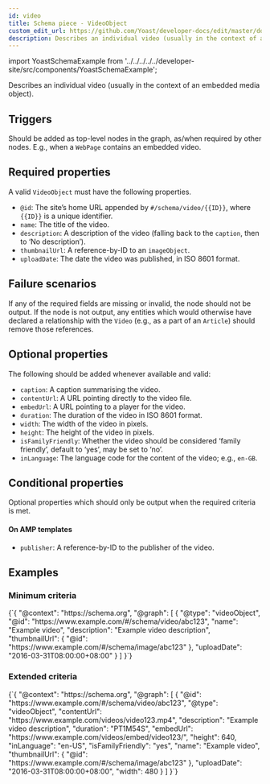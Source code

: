 ```yaml
---
id: video
title: Schema piece - VideoObject
custom_edit_url: https://github.com/Yoast/developer-docs/edit/master/docs/features/schema/pieces/video.md
description: Describes an individual video (usually in the context of an embedded media object).
---
```

import YoastSchemaExample from '../../../../../developer-site/src/components/YoastSchemaExample';

Describes an individual video (usually in the context of an embedded media object).

## Triggers
Should be added as top-level nodes in the graph, as/when required by other nodes. E.g., when a `WebPage` contains an embedded video.

## Required properties
A valid `VideoObject` must have the following properties.

* `@id`: The site’s home URL appended by `#/schema/video/{{ID}}`, where `{{ID}}` is a unique identifier.
* `name`: The title of the video.
* `description`: A description of the video (falling back to the `caption`, then to ‘No description’).
* `thumbnailUrl`: A reference-by-ID to an `imageObject`.
* `uploadDate`: The date the video was published, in ISO 8601 format.

## Failure scenarios
If any of the required fields are missing or invalid, the node should not be output.
If the node is not output, any entities which would otherwise have declared a relationship with the `Video` (e.g., as a part of an `Article`) should remove those references.

## Optional properties
The following should be added whenever available and valid:
* `caption`: A caption summarising the video.
* `contentUrl`: A URL pointing directly to the video file.
* `embedUrl`: A URL pointing to a player for the video.
* `duration`: The duration of the video in ISO 8601 format.
* `width`: The width of the video in pixels.
* `height`: The height of the video in pixels.
* `isFamilyFriendly`: Whether the video should be considered ‘family friendly’, default to ‘yes’, may be set to ‘no’.
* `inLanguage`: The language code for the content of the video; e.g., `en-GB`.

## Conditional properties
Optional properties which should only be output when the required criteria is met.

#### On AMP templates
* `publisher`: A reference-by-ID to the publisher of the video.

## Examples

### Minimum criteria

<YoastSchemaExample>
{`{
      "@context": "https://schema.org",
      "@graph": [
          {
              "@type": "videoObject",
              "@id": "https://www.example.com/#/schema/video/abc123",
              "name": "Example video",
              "description": "Example video description",
              "thumbnailUrl": {
                  "@id": "https://www.example.com/#/schema/image/abc123"
              },
              "uploadDate": "2016-03-31T08:00:00+08:00"
          }
      ]
  }`}
</YoastSchemaExample>

### Extended criteria

<YoastSchemaExample>
{`{
      "@context": "https://schema.org",
      "@graph": [
          {
              "@id": "https://www.example.com/#/schema/video/abc123",
              "@type": "videoObject",
              "contentUrl": "https://www.example.com/videos/video123.mp4",
              "description": "Example video description",
              "duration": "PT1M54S",
              "embedUrl": "https://www.example.com/videos/embed/video123/",
              "height": 640,
              "inLanguage": "en-US",
              "isFamilyFriendly": "yes",
              "name": "Example video",
              "thumbnailUrl": {
                  "@id": "https://www.example.com/#/schema/image/abc123"
              },
              "uploadDate": "2016-03-31T08:00:00+08:00",
              "width": 480
          }
      ]
  }`}
</YoastSchemaExample>
